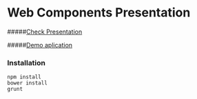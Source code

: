 Web Components Presentation
=========================

#####[Check Presentation](http://blnight.github.io/webComponentsPresentation)

#####[Demo aplication](http://blnight.github.io/rowerMiejski)

### Installation

```
npm install
bower install
grunt

```

